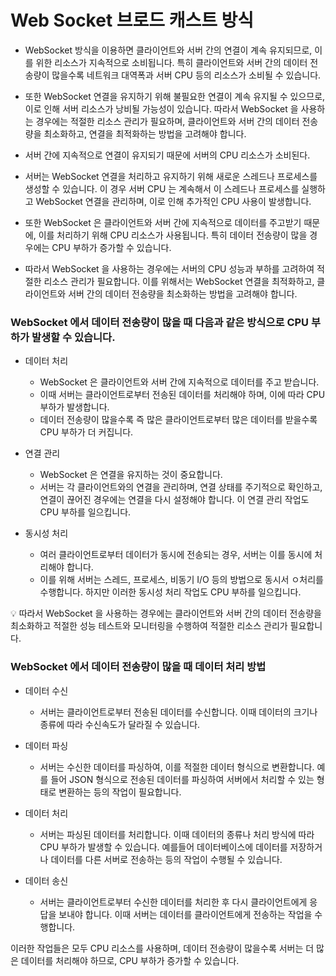 
# Web Socket 브로드 캐스트 방식

- WebSocket 방식을 이용하면 클라이언트와 서버 간의 연결이 계속 유지되므로, 이를 위한 리소스가 지속적으로 소비됩니다. 특히 클라이언트와 서버 간의 데이터 전송량이 많을수록 네트워크 대역폭과 서버 CPU 등의 리소스가 소비될 수 있습니다.


- 또한 WebSocket 연결을 유지하기 위해 불필요한 연결이 계속 유지될 수 있으므로, 이로 인해 서버 리소스가 낭비될 가능성이 있습니다. 따라서 WebSocket 을 사용하는 경우에는 적절한 리소스 관리가 필요하며, 클라이언트와 서버 간의 데이터 전송량을 최소화하고, 연결을 최적화하는 방법을 고려해야 합니다.


- 서버 간에 지속적으로 연결이 유지되기 때문에 서버의 CPU 리소스가 소비된다.


- 서버는 WebSocket 연결을 처리하고 유지하기 위해 새로운 스레드나 프로세스를 생성할 수 있습니다. 이 경우 서버 CPU 는 계속해서 이 스레드나 프로세스를 실행하고 WebSocket 연결을 관리하며, 이로 인해 추가적인 CPU 사용이 발생합니다.


- 또한 WebSocket 은 클라이언트와 서버 간에 지속적으로 데이터를 주고받기 때문에, 이를 처리하기 위해 CPU 리소스가 사용됩니다. 특히 데이터 전송량이 많을 경우에는 CPU 부하가 증가할 수 있습니다.


- 따라서 WebSocket 을 사용하는 경우에는 서버의 CPU 성능과 부하를 고려하여 적절한 리소스 관리가 필요합니다. 이를 위해서는 WebSocket 연결을 최적화하고, 클라이언트와 서버 간의 데이터 전송량을 최소화하는 방법을 고려해야 합니다.


### WebSocket 에서 데이터 전송량이 많을 때 다음과 같은 방식으로 CPU 부하가 발생할 수 있습니다.

- 데이터 처리
    - WebSocket 은 클라이언트와 서버 간에 지속적으로 데이터를 주고 받습니다.
    - 이때 서버는 클라이언트로부터 전송된 데이터를 처리해야 하며, 이에 따라 CPU 부하가 발생합니다.
    - 데이터 전송량이 많을수록 즉 많은 클라이언트로부터 많은 데이터를 받을수록 CPU 부하가 더 커집니다.


- 연결 관리
    - WebSocket 은 연결을 유지하는 것이 중요합니다.
    - 서버는 각 클라이언트와의 연결을 관리하며, 연결 상태를 주기적으로 확인하고, 연결이 끊어진 경우에는 연결을 다시 설정해야 합니다. 이 연결 관리 작업도 CPU 부하를 일으킵니다.


- 동시성 처리
    - 여러 클라이언트로부터 데이터가 동시에 전송되는 경우, 서버는 이를 동시에 처리해야 합니다.
    - 이를 위해 서버는 스레드, 프로세스, 비동기 I/O 등의 방법으로 동시서 ㅇ처리를 수행합니다. 하지만 이러한 동시성 처리 작업도 CPU 부하를 일으킵니다.

    

💡 따라서 WebSocket 을 사용하는 경우에는 클라이언트와 서버 간의 데이터 전송량을 최소화하고 적절한 성능 테스트와 모니터링을 수행하여 적절한 리소스 관리가 필요합니다.



### WebSocket 에서 데이터 전송량이 많을 때 데이터 처리 방법

- 데이터 수신
    - 서버는 클라이언트로부터 전송된 데이터를 수신합니다. 이때 데이터의 크기나 종류에 따라 수신속도가 달라질 수 있습니다.


- 데이터 파싱
    - 서버는 수신한 데이터를 파싱하여, 이를 적절한 데이터 형식으로 변환합니다. 예를 들어 JSON 형식으로 전송된 데이터를 파싱하여 서버에서 처리할 수 있는 형태로 변환하는 등의 작업이 필요합니다.


- 데이터 처리
    - 서버는 파싱된 데이터를 처리합니다. 이때 데이터의 종류나 처리 방식에 따라 CPU 부하가 발생할 수 있습니다. 예를들어 데이터베이스에 데이터를 저장하거나 데이터를 다른 서버로 전송하는 등의 작업이 수행될 수 있습니다.


- 데이터 송신
    - 서버는 클라이언트로부터 수신한 데이터를 처리한 후 다시 클라이언트에게 응답을 보내야 합니다. 이때 서버는 데이터를 클라이언트에게 전송하는 작업을 수행합니다.

이러한 작업들은 모두 CPU 리소스를 사용하며, 데이터 전송량이 많을수록 서버는 더 많은 데이터를 처리해야 하므로, CPU 부하가 증가할 수 있습니다.